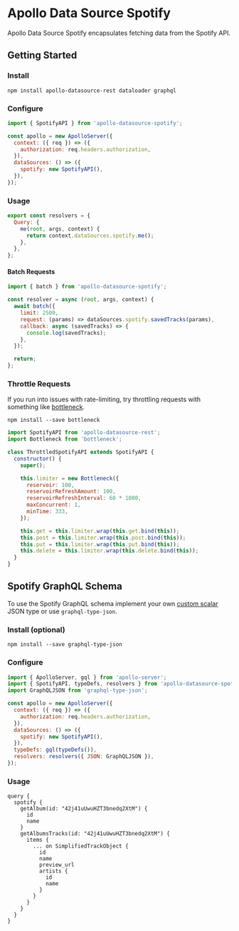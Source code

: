 # Apollo Data Source Spotify

Apollo Data Source Spotify encapsulates fetching data from the Spotify API.

## Getting Started

### Install

`npm install apollo-datasource-rest dataloader graphql`

### Configure

```js
import { SpotifyAPI } from 'apollo-datasource-spotify';

const apollo = new ApolloServer({
  context: ({ req }) => ({
    authorization: req.headers.authorization,
  }),
  dataSources: () => ({
    spotify: new SpotifyAPI(),
  }),
});
```

### Usage

```js
export const resolvers = {
  Query: {
    me(root, args, context) {
      return context.dataSources.spotify.me();
    },
  },
};
```

#### Batch Requests

```js
import { batch } from 'apollo-datasource-spotify';

const resolver = async (root, args, context) {
  await batch({
    limit: 2500,
    request: (params) => dataSources.spotify.savedTracks(params),
    callback: async (savedTracks) => {
      console.log(savedTracks);
    },
  });

  return;
};
```

### Throttle Requests

If you run into issues with rate-limiting, try throttling requests with something
like [bottleneck](https://www.npmjs.com/package/bottleneck).

`npm install --save bottleneck`

```js
import SpotifyAPI from 'apollo-datasource-rest';
import Bottleneck from 'bottleneck';

class ThrottledSpotifyAPI extends SpotifyAPI {
  constructor() {
    super();

    this.limiter = new Bottleneck({
      reservoir: 100,
      reservoirRefreshAmount: 100,
      reservoirRefreshInterval: 60 * 1000,
      maxConcurrent: 1,
      minTime: 333,
    });

    this.get = this.limiter.wrap(this.get.bind(this));
    this.post = this.limiter.wrap(this.post.bind(this));
    this.put = this.limiter.wrap(this.put.bind(this));
    this.delete = this.limiter.wrap(this.delete.bind(this));
  }
}
```

## Spotify GraphQL Schema

To use the Spotify GraphQL schema implement your own
[custom scalar](https://www.apollographql.com/docs/apollo-server/schema/custom-scalars/)
JSON type or use `graphql-type-json`.

### Install (optional)

`npm install --save graphql-type-json`

### Configure

```js
import { ApolloServer, gql } from 'apollo-server';
import { SpotifyAPI, typeDefs, resolvers } from 'apollo-datasource-spotify';
import GraphQLJSON from 'graphql-type-json';

const apollo = new ApolloServer({
  context: ({ req }) => ({
    authorization: req.headers.authorization,
  }),
  dataSources: () => ({
    spotify: new SpotifyAPI(),
  }),
  typeDefs: gql(typeDefs()),
  resolvers: resolvers({ JSON: GraphQLJSON }),
});
```

### Usage

```
query {
  spotify {
    getAlbum(id: "42j41uUwuHZT3bnedq2XtM") {
      id
      name
    }
    getAlbumsTracks(id: "42j41uUwuHZT3bnedq2XtM") {
      items {
        ... on SimplifiedTrackObject {
          id
          name
          preview_url
          artists {
            id
            name
          }
        }
      }
    }
  }
}
```
